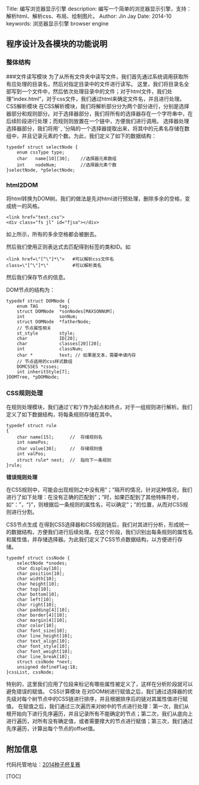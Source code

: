 Title:   编写浏览器显示引擎
description:  编写一个简单的浏览器显示引擎，支持：解析html、解析css、布局、绘制图片。
Author: Jin Jay
Date:    2014-10
keywords: 浏览器显示引擎
          browser engine


## 程序设计及各模块的功能说明
### 整体结构
<!-- ![1.png](1.png) -->
###文件读写模块
为了从所有文件夹中读写文件，我们首先通过系统调用获取所有应处理的目录名，然后对指定目录中的文件进行读写。
这里，我们将目录名全部写到一个文件中，然后依次处理目录中的文件；对于html文件，我们处理”index.html”，对于css文件，我们通过html来确定文件名，并且进行处理。
CSS解析模块
在CSS解析模块，我们将解析部分分为两个部分进行，分别是选择器部分和规则部分。对于选择器部分，我们将所有的选择器存在一个字符串中，在后续阶段进行处理；而规则则放置在一个链中，方便我们进行调用。
选择器处理
选择器部分，我们将用‘ , ’分隔的一个选择器提取出来，将其中的元素名存储在数组中，并且记录元素的个数。为此，我们定义了如下的数据结构：

    typedef struct selectNode {
        enum cssType type;
        char   name[10][30];    //选择器元素数组
        int    nodeNum;         //选择器元素个数
    }selectNode, *pSelectNode;
### html2DOM
将html转换为DOM树。我们的做法是先对html进行预处理，删除多余的空格，变成统一的风格。

    <link href="test.css">
    <div class="fs jl" id="fjsa"></div>
如上所示，所有的多余空格都会被删去。

然后我们使用正则表达式去匹配得到标签的类和ID。如

    <link href=\"[^\"]*\">   #可以解析css文件名
    class=\"[^\"]*\"         #可以解析类名
然后我们保存节点的信息。

DOM节点的结构为：

    typedef struct DOMNode {
        enum TAG        tag;
        struct DOMNode  *sonNodes[MAXSONNUM];
        int             sonNum;
        struct DOMNode  *fatherNode;
        // 节点属性相关
        st_style        style;
        char            ID[20];
        char            classes[20][20];
        int             classNum;
        char *          text; // 如果是文本，需要申请内存
        // 节点适用的css样式数组
        DOMCSSES *csses;
        int inheritStyle[7];
    }DOMTree, *pDOMNode;
### CSS规则处理
在规则处理模块，我们通过’{’和’}’作为起点和终点，对于一组规则进行解析。我们定义了如下数据结构，将每条规则存储在其中。

    typedef struct rule
    {
        char name[15];      //  存储规则名
        int namePos;
        char value[30];     //  存储规则值
        int valPos;
        struct rule* next;  //  指向下一条规则
    }rule;
**错误规则处理**

在CSS规则中，可能会出现规则之中没有用”；”隔开的情况，针对这种情况，我们进行了如下处理：在没有正确的匹配到”；”时，如果匹配到了其他特殊符号，如“：”，“}”，则根据后一条规则的属性名，可以确定”；”的位置，从而对CSS规则进行分割。

CSS节点生成
在得到CSS选择器和CSS规则链后，我们对其进行分析，形成统一的数据结构，方便我们进行后续处理。在这个阶段，我们识别出每条规则的属性名和属性值，并存储选择器。为此我们定义了CSS节点数据结构，以方便进行存储。

    typedef struct cssNode {
        selectNode *snodes; 
        char display[10];
        char position[10];
        char width[10];
        char height[10];
        char top[10];
        char bottom[10];
        char left[10];
        char right[10];
        char padding[4][10];
        char border[4][10];
        char margin[4][10];
        char color[10];
        char font_size[10];
        char line_height[10];
        char text_align[10];
        char font_style[10];
        char font_weight[10];
        char line_break[10];
        struct cssNode *next;
        unsigned defineFlag:18;
    }cssList, cssNode;
特别的，这里我们应用了位段来标记有哪些属性被定义了，这样在分析阶段就可以避免错误的赋值。
CSS计算模块
在对DOM树进行赋值之后，我们通过选择器的优先级对每个树节点中的CSS链进行排序，并且根据排序后的链对其属性值进行赋值。
在赋值之后，我们通过三次遍历来对树中的节点进行处理：第一次，我们从根开始向下进行先序遍历，并且记录所有不能确定的节点；第二次，我们从底向上进行遍历，对所有没有确定值，或者需要撑大的节点进行赋值；第三次，我们通过先序遍历，计算出每个节点的offset值。


## 附加信息
代码托管地址：[2014种子杯复赛](https://github.com/jinjaysnow/SeedCup_QuarterFinal)




[TOC]
